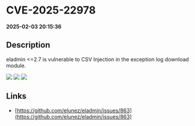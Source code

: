 # CVE-2025-22978

**2025-02-03 20:15:36**

## Description
eladmin <=2.7 is vulnerable to CSV Injection in the exception log download module.

![](https://img.shields.io/static/v1?label=Score&message=9.8&color=red)
![](https://img.shields.io/static/v1?label=Severity&message=CRITICAL&color=red)
![](https://img.shields.io/static/v1?label=CWE&message=RCE&color=green)

## Links
- [https://github.com/elunez/eladmin/issues/863](https://github.com/elunez/eladmin/issues/863)
